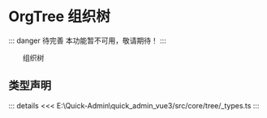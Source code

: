 # OrgTree 组织树  <Badge class="title-badge" type="danger" text="wait" />

::: danger 待完善
本功能暂不可用，敬请期待！
:::

&emsp;&emsp;组织树


## 类型声明

::: details
<<< E:\Quick-Admin\quick_admin_vue3/src/core/tree/_types.ts
:::  
